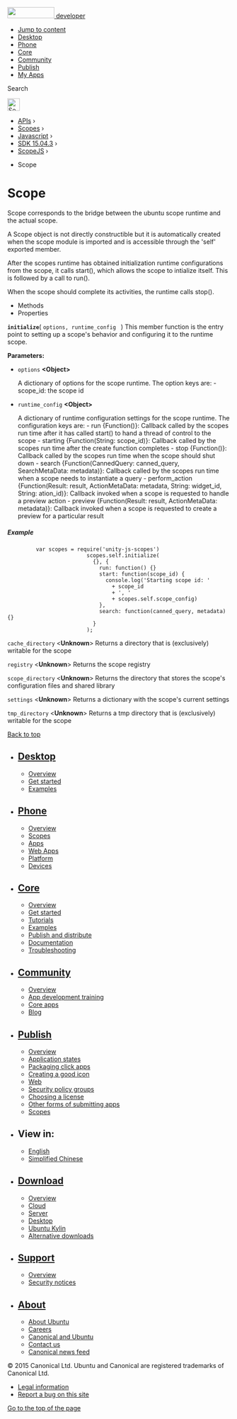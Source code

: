<a href="https://developer.ubuntu.com/" class="logo-ubuntu"><img src="https://developer.ubuntu.com/assets/sites/ubuntu/latest/u/img/logos/logo-ubuntu-orange.svg" width="106" height="25" /> <span>developer</span></a>

-   [Jump to content](index.html#main-content)
-   [Desktop](https://developer.ubuntu.com/en/desktop/)
-   [Phone](https://developer.ubuntu.com/en/phone/)
-   [Core](https://developer.ubuntu.com/core)
-   [Community](https://developer.ubuntu.com/en/community/)
-   [Publish](https://developer.ubuntu.com/en/publish/)
-   [My Apps](https://myapps.developer.ubuntu.com/)

Search

<img src="https://developer.ubuntu.com/assets/sites/ubuntu/latest/u/img/search-white.svg" alt="Search" height="28" />

-   [APIs](../../../../index.html) ›
-   [Scopes](../../../index.html) ›
-   [Javascript](../../index.html) ›
-   [SDK 15.04.3](../index.html) ›
-   [ScopeJS](../ScopeJS/index.html) ›

<!-- -->

-   Scope

Scope
=====

Scope corresponds to the bridge between the ubuntu scope runtime and the actual scope.

A Scope object is not directly constructible but it is automatically created when the scope module is imported and is accessible through the 'self' exported member.

After the scopes runtime has obtained initialization runtime configurations from the scope, it calls start(), which allows the scope to intialize itself. This is followed by a call to run().

When the scope should complete its activities, the runtime calls stop().

-   Methods
-   Properties

<span id="initialize"></span>
**`initialize`**( `options, runtime_config ` )
This member function is the entry point to setting up a scope's behavior and configuring it to the runtime scope.

**Parameters:**
-   `options` **&lt;Object&gt;**

    A dictionary of options for the scope runtime. The option keys are: - scope\_id: the scope id

-   `runtime_config` **&lt;Object&gt;**

    A dictionary of runtime configuration settings for the scope runtime. The configuration keys are: - run {Function()}: Callback called by the scopes run time after it has called start() to hand a thread of control to the scope - starting {Function(String: scope\_id)}: Callback called by the scopes run time after the create function completes - stop {Function()}: Callback called by the scopes run time when the scope should shut down - search {Function(CannedQuery: canned\_query, SearchMetaData: metadata)}: Callback called by the scopes run time when a scope needs to instantiate a query - perform\_action {Function(Result: result, ActionMetaData: metadata, String: widget\_id, String: ation\_id)}: Callback invoked when a scope is requested to handle a preview action - preview {Function(Result: result, ActionMetaData: metadata)}: Callback invoked when a scope is requested to create a preview for a particular result

##### Example

``` code
         var scopes = require('unity-js-scopes')
                         scopes.self.initialize(
                           {}, {
                             run: function() {}
                             start: function(scope_id) {
                               console.log('Starting scope id: '
                                 + scope_id
                                 + ', '
                                 + scopes.self.scope_config)
                             },
                             search: function(canned_query, metadata) {}
                           }
                         );
```

<span id="cache_directory"></span>
`cache_directory` &lt;**Unknown**&gt;
Returns a directory that is (exclusively) writable for the scope

<span id="registry"></span>
`registry` &lt;**Unknown**&gt;
Returns the scope registry

<span id="scope_directory"></span>
`scope_directory` &lt;**Unknown**&gt;
Returns the directory that stores the scope's configuration files and shared library

<span id="settings"></span>
`settings` &lt;**Unknown**&gt;
Returns a dictionary with the scope's current settings

<span id="tmp_directory"></span>
`tmp_directory` &lt;**Unknown**&gt;
Returns a tmp directory that is (exclusively) writable for the scope

[Back to top](index.html#)

-   [Desktop](https://developer.ubuntu.com/en/desktop/)
    ---------------------------------------------------

    -   [Overview](https://developer.ubuntu.com/en/desktop/)
    -   [Get started](http://snapcraft.io/?utm_source=developer.ubuntu.com&utm_medium=devportal&utm_term=snaps%20snapcraft%20desktop&utm_content=menu&utm_campaign=duc_snappers)
    -   [Examples](https://github.com/ubuntu/snappy-playpen)

-   [Phone](https://developer.ubuntu.com/en/phone/)
    -----------------------------------------------

    -   [Overview](https://developer.ubuntu.com/en/phone/)
    -   [Scopes](https://developer.ubuntu.com/en/phone/scopes/)
    -   [Apps](https://developer.ubuntu.com/en/phone/apps/)
    -   [Web Apps](https://developer.ubuntu.com/en/phone/web/)
    -   [Platform](https://developer.ubuntu.com/en/phone/platform/)
    -   [Devices](https://developer.ubuntu.com/en/phone/devices/)

-   [Core](https://developer.ubuntu.com/core)
    -----------------------------------------

    -   [Overview](https://developer.ubuntu.com/core)
    -   [Get started](https://developer.ubuntu.com/core/get-started)
    -   [Tutorials](https://developer.ubuntu.com/core/tutorials)
    -   [Examples](https://developer.ubuntu.com/core/examples)
    -   [Publish and distribute](https://developer.ubuntu.com/core/publish-and-distribute)
    -   [Documentation](https://developer.ubuntu.com/core/documentation)
    -   [Troubleshooting](https://developer.ubuntu.com/core/troubleshooting)

-   [Community](https://developer.ubuntu.com/en/community/)
    -------------------------------------------------------

    -   [Overview](https://developer.ubuntu.com/en/community/)
    -   [App development training](https://developer.ubuntu.com/en/community/training/)
    -   [Core apps](https://developer.ubuntu.com/en/community/core-apps/)
    -   [Blog](https://developer.ubuntu.com/en/community/blog/)

-   [Publish](https://developer.ubuntu.com/en/publish/)
    ---------------------------------------------------

    -   [Overview](https://developer.ubuntu.com/en/publish/)
    -   [Application states](https://developer.ubuntu.com/en/publish/application-states/)
    -   [Packaging click apps](https://developer.ubuntu.com/en/publish/packaging-click-apps/)
    -   [Creating a good icon](https://developer.ubuntu.com/en/publish/creating-a-good-icon/)
    -   [Web](https://developer.ubuntu.com/en/publish/web/)
    -   [Security policy groups](https://developer.ubuntu.com/en/publish/security-policy-groups/)
    -   [Choosing a license](https://developer.ubuntu.com/en/publish/choosing-a-license/)
    -   [Other forms of submitting apps](https://developer.ubuntu.com/en/publish/other-forms-of-submitting-apps/)
    -   [Scopes](https://developer.ubuntu.com/en/publish/scopes/)

-   View in:
    --------

    -   [English](index.html "Change to language: English")
    -   [Simplified Chinese](index.html "Change to language: Simplified Chinese")

-   [Download](http://ubuntu.com/download/)
    ---------------------------------------

    -   [Overview](http://ubuntu.com/download)
    -   [Cloud](http://ubuntu.com/download/cloud)
    -   [Server](http://ubuntu.com/download/server)
    -   [Desktop](http://ubuntu.com/download/desktop)
    -   [Ubuntu Kylin](http://ubuntu.com/download/ubuntu-kylin)
    -   [Alternative downloads](http://ubuntu.com/download/alternative-downloads)

-   [Support](http://ubuntu.com/support/)
    -------------------------------------

    -   [Overview](http://ubuntu.com/support)
    -   [Security notices](http://www.ubuntu.com/usn/)

-   [About](http://ubuntu.com/about/)
    ---------------------------------

    -   [About Ubuntu](http://ubuntu.com/about/about-ubuntu)
    -   [Careers](http://www.canonical.com/careers)
    -   [Canonical and Ubuntu](http://ubuntu.com/about/canonical-and-ubuntu)
    -   [Contact us](http://ubuntu.com/about/contact-us)
    -   [Canonical news feed](http://insights.ubuntu.com/feed/)

© 2015 Canonical Ltd. Ubuntu and Canonical are registered trademarks of Canonical Ltd.

-   [Legal information](http://www.ubuntu.com/legal)
-   [Report a bug on this site](https://bugs.launchpad.net/developer-ubuntu-com/)

<span class="accessibility-aid">[Go to the top of the page](index.html#)</span>
